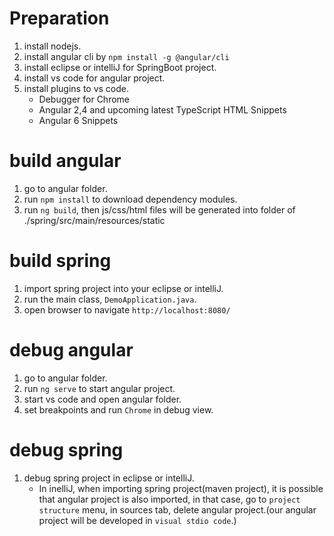 # Preparation
1. install nodejs.
2. install angular cli by `npm install -g @angular/cli`
3. install eclipse or intelliJ for SpringBoot project.
4. install vs code for angular project.
5. install plugins to vs code.
   * Debugger for Chrome
   * Angular 2,4 and upcoming latest TypeScript HTML Snippets
   * Angular 6 Snippets

# build angular
1. go to angular folder.
2. run `npm install` to download dependency modules.
3. run `ng build`, then js/css/html files will be 
   generated into folder of ./spring/src/main/resources/static

# build spring 
1. import spring project into your eclipse or intelliJ.
2. run the main class, `DemoApplication.java`.
3. open browser to navigate `http://localhost:8080/`

# debug angular
1. go to angular folder.
2. run `ng serve` to start angular project.
3. start vs code and open angular folder.
4. set breakpoints and run `Chrome` in debug view.

# debug spring
1. debug spring project in eclipse or intelliJ.
    * In inelliJ, when importing spring project(maven project), it is possible that angular
      project is also imported, in that case, go to `project structure` menu, in sources tab, delete angular
      project.(our angular project will be developed in `visual stdio code`.)
